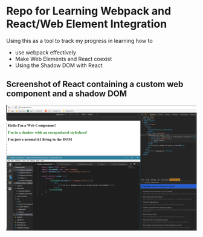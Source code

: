 # Repo for Learning Webpack and React/Web Element Integration
Using this as a tool to track my progress in learning how to 
* use webpack effectively
* Make Web Elements and React coexist
* Using the Shadow DOM with React

## Screenshot of React containing a custom web component and a shadow DOM
![screenshot of dom](https://github.com/caseycarroll42/webpack-react-elements-classroom/blob/screenshots/screenshots/ReactShadowExample.PNG)
